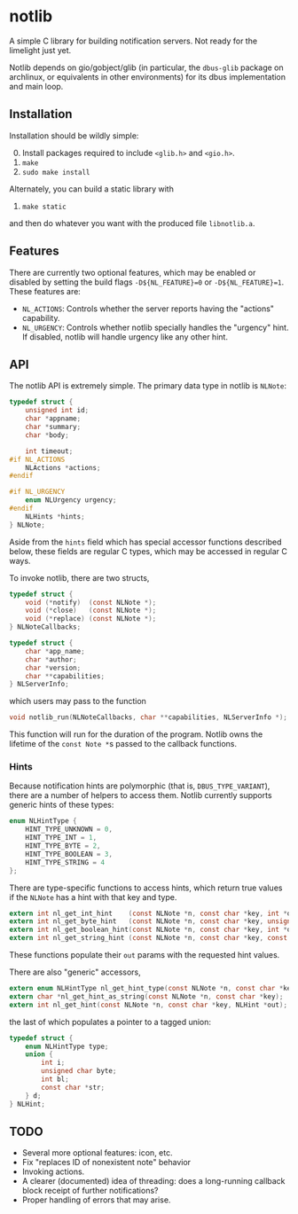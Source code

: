 # notlib

A simple C library for building notification servers.  Not ready for the limelight just yet.

Notlib depends on gio/gobject/glib (in particular, the `dbus-glib` package on archlinux, or equivalents in other environments) for its dbus implementation and main loop.


## Installation

Installation should be wildly simple:

0. Install packages required to include `<glib.h>` and `<gio.h>`.
1. `make`
2. `sudo make install`

Alternately, you can build a static library with

1. `make static`

and then do whatever you want with the produced file `libnotlib.a`.


## Features

There are currently two optional features, which may be enabled or disabled by setting the build flags `-D${NL_FEATURE}=0` or `-D${NL_FEATURE}=1`.  These features are:

 - `NL_ACTIONS`: Controls whether the server reports having the "actions" capability.
 - `NL_URGENCY`: Controls whether notlib specially handles the "urgency" hint.  If disabled, notlib will handle urgency like any other hint.


## API

The notlib API is extremely simple.  The primary data type in notlib is `NLNote`:

```c
typedef struct {
    unsigned int id;
    char *appname;
    char *summary;
    char *body;

    int timeout;
#if NL_ACTIONS
    NLActions *actions;
#endif

#if NL_URGENCY
    enum NLUrgency urgency;
#endif
    NLHints *hints;
} NLNote;
```

Aside from the `hints` field which has special accessor functions described below, these fields are regular C types, which may be accessed in regular C ways.

To invoke notlib, there are two structs,

```c
typedef struct {
    void (*notify)  (const NLNote *);
    void (*close)   (const NLNote *);
    void (*replace) (const NLNote *);
} NLNoteCallbacks;

typedef struct {
    char *app_name;
    char *author;
    char *version;
    char **capabilities;
} NLServerInfo;
```

which users may pass to the function

```c
void notlib_run(NLNoteCallbacks, char **capabilities, NLServerInfo *);
```

This function will run for the duration of the program.  Notlib owns the lifetime of the `const Note *`s passed to the callback functions.

### Hints

Because notification hints are polymorphic (that is, `DBUS_TYPE_VARIANT`), there are a number of helpers to access them.  Notlib currently supports generic hints of these types:

```c
enum NLHintType {
    HINT_TYPE_UNKNOWN = 0,
    HINT_TYPE_INT = 1,
    HINT_TYPE_BYTE = 2,
    HINT_TYPE_BOOLEAN = 3,
    HINT_TYPE_STRING = 4
};
```

There are type-specific functions to access hints, which return true values if the `NLNote` has a hint with that key and type.

```c
extern int nl_get_int_hint    (const NLNote *n, const char *key, int *out);
extern int nl_get_byte_hint   (const NLNote *n, const char *key, unsigned char *out);
extern int nl_get_boolean_hint(const NLNote *n, const char *key, int *out);
extern int nl_get_string_hint (const NLNote *n, const char *key, const char **out);
```

These functions populate their `out` params with the requested hint values.

There are also "generic" accessors,

```c
extern enum NLHintType nl_get_hint_type(const NLNote *n, const char *key);
extern char *nl_get_hint_as_string(const NLNote *n, const char *key);
extern int nl_get_hint(const NLNote *n, const char *key, NLHint *out);
```

the last of which populates a pointer to a tagged union:

```c
typedef struct {
    enum NLHintType type;
    union {
        int i;
        unsigned char byte;
        int bl;
        const char *str;
    } d;
} NLHint;
```


## TODO

 - Several more optional features: icon, etc.
 - Fix "replaces ID of nonexistent note" behavior
 - Invoking actions.
 - A clearer (documented) idea of threading: does a long-running callback block receipt of further notifications?
 - Proper handling of errors that may arise.
